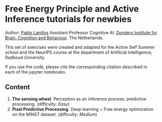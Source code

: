 # Free Energy Principle and Active Inference tutorials for newbies

Author: [Pablo Lanillos](https://www.ru.nl/english/people/lanillos-p/) Assistant Professor Cognitive AI. [Donders Institute for Brain, Cognition and Behaviour](https://www.ru.nl/donders/). The Netherlands.

This set of exercises were created and adapted for the Active Self Summer school and the NeurIPS course at the department of Artificial Intelligence, Radboud University.

If you use the code, please cite the corresponding citation described in each of the jupyter notebooks.

## Content
1. **The sensing wheel**. Perception as an inference process: predictive processing. (difficulty: *Easy*)
2. **Pixel Predictive Processing**. Deep learning + Free energy optimization on the MINST dataset. (difficulty: *Medium*) 
